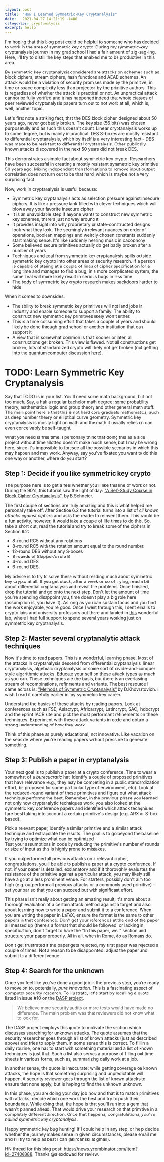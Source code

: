 ```yaml
---
layout: post
title:  "How I Learned Symmetric-Key Cryptanalysis"
date:   2021-04-27 14:21:19 -0400
categories: cryptanalysis
excerpt: hello
---
```


I'm hoping that this blog post could be helpful to someone who has decided to work in
the area of symmetric key crypto. During my symmetric-key cryptanalysis journey in my grad
school I had a fair amount of zig-zag-ing. Here, I'll try to distill the key steps that enabled
me to be productive in this area. 

By symmetric key cryptanalysis considered are attacks on schemes such as block ciphers,
stream ciphers, hash functions and AEAD schemes. An attack would be a violation of security
promises made by the primitive, in time or space complexity less than projected by the
primitive authors. This is regardless  of whether the attack is practical or not.
An unpractical attack cannot be fully verified and it has happened indeed that whole
classes of peer reviewed cryptanalysis papers turn out to not work at all, which is, well,
another topic.

Let's first note a striking fact, that the DES block cipher, designed about 50 years ago,
never got badly broken. The key size (56 bits) was chosen purposefully and as such this doesn't
count. Linear cryptanalysis works up to some degree, but is mainly impractical. DES S-boxes
are mostly resistant to differential cryptanalysis, which by itself is a very interesting
fact - DES was made to be resistant to differential cryptanalysis. Other publically known
attacks discovered in the next 50 years did not break DES.

This demonstrates a simple fact about symmetric key crypto. Researchers have been successful
in creating a mostly resistant symmetric key primitive 50 years ago. Mixing independent
transformations to remove input-output correlation does not turn out to be that hard, which is
maybe not a very surprising fact. 

Now, work in cryptanalysis is useful because:

* Symmetric key cryptanalysis acts as selection pressure against insecure ciphers. It is
  like a pressure tank filled with clever techniques which will blow away your favorite
  insecure cipher
* It is an unavoidable step if anyone wants to construct new symmetric key schemes, there's just no way around it
* It provides insight into why proprietary or state-constructed designs look what they look.
  The seemingly irrelevant nuances on order of operations, boolean mappings and weirdly chosen
  constants suddenly start making sense. It's like suddenly hearing music in cacophony
* Some believed secure primitives actually do get badly broken after a number of years
* Techniques and zeal from symmetric key cryptanalysis spills outside symmetric key crypto
  into other areas of security research. If a person is capable of staring at a couple of
  lines of cipher specification for a long time and manages to find a bug, in a more complicated
  system, the same zeal will more likely result in serious bugs in less time
* The body of symmetric key crypto research makes backdoors harder to hide

When it comes to downsides:

* The ability to break symmetric key primitives will not land jobs in industry and enable
someone to support a family. The ability to construct new symmetric key primitives likely
won't either. 
* This is a time consuming effort that takes a couple of years and should likely be done
through grad school or another institution that can support it
* A view that is somewhat common is that, sooner or later, all constructions get broken. This view
is flawed. Not all constructions get broken, lots of standardized crypto will likely not get broken
(not getting into the quantum computer discussion here).

# TODO: Learn Symmetric Key Cryptanalysis

Say that TODO is in your list. You'll need some math background, but not too much. Say, a half
a regular bachelor math degree: some probability theory, mathematical logic and group theory
and other general math stuff. The main point here is that this is not hard core graduate
mathematics, such as deep number theory or elliptical curve geometry. Symmetric key cryptanalysis
is mostly light on math and the math it usually relies on can even conceivably be self-taught.

What you need is free time. I personally think that doing this as a side project without time allotted
doesn't make much sense, but I may be wrong here, since it's impossible to foresee all the possible
scenarios in which this may happen and may work. Anyway, say you've fixated you want to do this
one way or another, where do you start? 

## Step 1: Decide if you like symmetric key crypto

The purpose here is to get a feel whether you'll like this line of work
or not. During the 90's, this tutorial saw the light of day:
["A Self-Study Course in Block Cipher Cryptanalysis"](https://www.schneier.com/wp-content/uploads/2016/02/paper-self-study.pdf).
by B.Schneier.

The first couple of sections are truly amazing and this is what helped me personally take off.
After Section 6.2 the tutorial turns into a list of _all known attacks against ciphers_ and asks
the reader to reinvent them. This would be a fun activity, however, it would take a couple of life
times to do this. So, take a short cut, read the tutorial and try to break some of the ciphers in
Section 6.2:

- 8-round RC5 without any rotations
- 8-round RC5 with the rotation amount equal to the round number.
- 12-round DES without any S-boxes
- 8 rounds of Skipjack’s rule B
- 4-round DES
- 6-round DES.

My advice is to try to solve these without reading much about symmetric key crypto at all. If you get stuck,
after a week or so of trying, read a bit about differential cryptanalysis and revisit the problems.  Once finished,
drop the tutorial and go onto the next step. Don't let the amount of time you're spending disappoint you,
time doesn't play a big role here (assumption is, you have it). As long as you can sustain focus and you
find the work enjoyable, you're good. Once I went through this, I sent emails to crypto labs and university professors
out there and landed in [this](https://users.encs.concordia.ca/~youssef/) wonderful lab, where I had full support to
spend several years working just on symmetric key cryptanalysis. 

## Step 2: Master several cryptanalytic attack techniques 

Now it's time to read papers. This is a wonderful, learning phase. Most of the attacks in cryptanalysis
descend from differential cryptanalysis, linear cryptanalysis, algebraic cryptanalysis or some sort of
divide-and-conquer style algorithmic attacks. Educate your self on these attack types as much as you can.
These techniques are the basis, but there is an everlasting stream of recombinations, refinments and
variants.  The best resource I came across is: ["Methods of Symmetric Cryptanalysis"](https://www.microsoft.com/en-us/research/wp-content/uploads/2011/07) by D.Khovratovich. I wish I read it carefully earlier in my symmetric key career. 

Understand the basics of these attacks by reading papers. Look at conferences such as FSE, Asiacrypt,
Africacrypt, Latincrypt, SAC, Indocrypt and the eprint IACR site and pick the most performant refinements on these
techniques. Experiment with these attack variants in code and obtain a strong understanding of how they work. 

Think of this phase as purely educational, not innovative. Like vacation on the seaside where you're reading
papers without pressure to generate something. 

## Step 3: Publish a paper in cryptanalysis

Your next goal is to publish a paper at a crypto conference. Time to wear a somewhat of a
_bureaucratic_ hat. Identify a couple of proposed primitives that have relevance (e.g., they may be
competing in a public standardization effort, be proposed for some particular type of environment, etc).
Look at the reduced-round variant of these primitives and figure out what attack technique performs the
best. Remember, in the previous phase you learned not only how cryptanalytic techniques work, you also
looked at the symmetric key conference papers and identified which attack techqniues fare best taking into
account a certain primitive's design (e.g. ARX or S-box based). 

Pick a relevant paper, identify a similar primitive and a similar attack technique and extrapolate
the results. The goal is to go beyond the baseline by trying to optimize what can be optimized.  
Test your assumptions in code by reducing the primitive's number of rounds or size of input as this is
highly prone to mistakes.

If you outperformed all previous attacks on a relevant cipher, congratulations, you'll be able to publish
a paper at a crypto conference. If not, if your paper is detailed, explanatory and if it thoroughly
evaluates the resistance of the primitive against a particular attack, you may likely still have a go
at a less prominent venue. For starters, possibly don't aim too high (e.g. outperform all previous
attacks on a commonly used primitive) - set your bar so that you can succeed but with significant effort. 

This phase isn't really about getting an amazing result, it's more about a thorough evaluation of
a certain attack method against a target and also about learning how to write a paper and submit
it to a conference. When you are writing the paper in LaTeX, ensure the format is the same to other
papers in that conference. Don't get your references at the end of the paper all messed up (there's a
format that should be followed) or lacking in specification, don't forget to have the "In this  paper, we.."
section and structure your paper properly. All in all, when in Rome, do as Romans do. 

Don't get frustrated if the paper gets rejected, my first paper was rejected a couple of times. Not
a reason to be disappointed: adjust the paper and submit to a different venue. 

## Step 4: Search for the unknown 

Once you feel like you've done a good job in the previous step, you're ready to move on to,
potentially, _pure innovation_. This is a fascinating aspect of computer security research.
To illustrate, let's start by recalling a quote listed in issue #10 on the [DASP project](https://dasp.co/).

> We believe more security audits or more tests would have made no difference. The main problem was that reviewers did not know what to look for. 

The DASP project employs this quote to motivate the section which discusses searching for unknown attacks. 
The quote assumes that the security researcher goes through a list of known attacks (just as described above)
and tries to apply them. In some sense this is correct. To fill in a daily routine, one has to start
with something material and a list of known techniques is just that. Such a list also serves a purpose
of filling out time sheets in various forms, such as, summarizing daily work at a job.

In another sense, the quote is inaccurate: while getting coverage on known attacks, the hope is that something
surprising and unpredictable will happen. A security reviewer goes through the list of known attacks to ensure
that none apply, but is hoping to find the unknown unknown.

In this phase, you are doing your day job now and that is to match primitives with attacks, decide which one
work the best and try to push their boundaries. While doing that, the hope is that you'll run into a gem that wasn't
planned ahead. That would drive your research on that primitive in a completely different direction. Once that
happens, congratulations, _you've nailed symmetric key cryptanalysis_.

Happy symmetric key bug hunting! If I could help in any step, or help decide whether the journey makes sense in
given circumstances, please email me and I'll try to help as best I can (akircanski at gmail).

HN thread for this blog post: <https://news.ycombinator.com/item?id=27406888>. Thanks @alexdowad for review.

